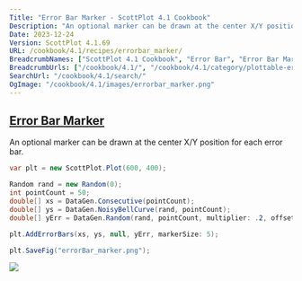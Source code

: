 ```yaml
---
Title: "Error Bar Marker - ScottPlot 4.1 Cookbook"
Description: "An optional marker can be drawn at the center X/Y position for each error bar."
Date: 2023-12-24
Version: ScottPlot 4.1.69
URL: /cookbook/4.1/recipes/errorbar_marker/
BreadcrumbNames: ["ScottPlot 4.1 Cookbook", "Error Bar", "Error Bar Marker"]
BreadcrumbUrls: ["/cookbook/4.1/", "/cookbook/4.1/category/plottable-error-bar", "/cookbook/4.1/recipes/errorbar_marker/"]
SearchUrl: "/cookbook/4.1/search/"
OgImage: "/cookbook/4.1/images/errorbar_marker.png"
---
```


<h2><a id='error-bar-marker' href='/cookbook/4.1/recipes/errorbar_marker/'>Error Bar Marker</a></h2>

An optional marker can be drawn at the center X/Y position for each error bar.

```cs
var plt = new ScottPlot.Plot(600, 400);

Random rand = new Random(0);
int pointCount = 50;
double[] xs = DataGen.Consecutive(pointCount);
double[] ys = DataGen.NoisyBellCurve(rand, pointCount);
double[] yErr = DataGen.Random(rand, pointCount, multiplier: .2, offset: .05);

plt.AddErrorBars(xs, ys, null, yErr, markerSize: 5);

plt.SaveFig("errorBar_marker.png");
```

<img src='../../images/errorbar_marker.png' class='d-block mx-auto my-5' />



